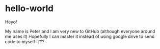 # hello-world

Heyo!

My name is Peter and I am very new to GitHub (although everyone around me uses it)
Hopefully I can master it instead of using google drive to send code to myself :???
